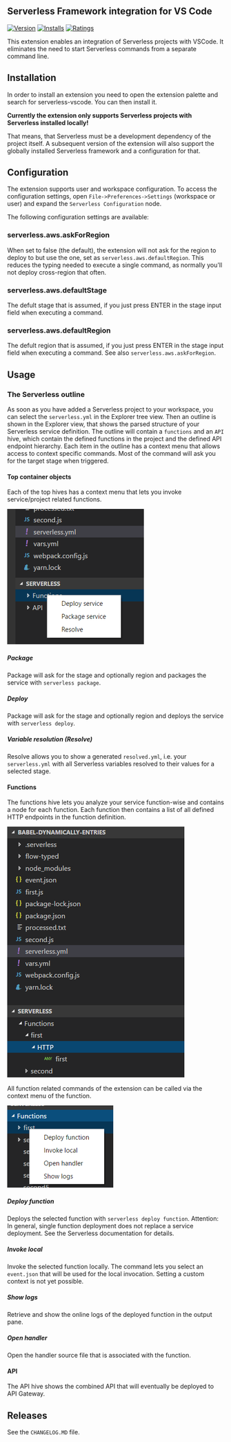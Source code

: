 ## Serverless Framework integration for VS Code

[![Version](https://vsmarketplacebadge.apphb.com/version/frankschmid.serverless-vscode.svg)](https://marketplace.visualstudio.com/items?itemName=frankschmid.serverless-vscode)
[![Installs](https://vsmarketplacebadge.apphb.com/installs/frankschmid.serverless-vscode.svg)](https://marketplace.visualstudio.com/items?itemName=frankschmid.serverless-vscode)
[![Ratings](https://vsmarketplacebadge.apphb.com/rating/frankschmid.serverless-vscode.svg)](https://marketplace.visualstudio.com/items?itemName=frankschmid.serverless-vscode)

This extension enables an integration of Serverless projects with VSCode. It eliminates the need
to start Serverless commands from a separate command line.

## Installation

In order to install an extension you need to open the extension palette and search for serverless-vscode.
You can then install it.

**Currently the extension only supports Serverless projects with Serverless installed locally!**

That means, that Serverless must be a development dependency of the project itself. A subsequent
version of the extension will also support the globally installed Serverless framework and a
configuration for that.

## Configuration

The extension supports user and workspace configuration. To access the configuration settings,
open `File->Preferences->Settings` (workspace or user) and expand the `Serverless Configuration` node.

The following configuration settings are available:

### serverless.aws.askForRegion

When set to false (the default), the extension will not ask for the region to deploy to but use the
one, set as `serverless.aws.defaultRegion`. This reduces the typing needed to execute a single
command, as normally you'll not deploy cross-region that often.

### serverless.aws.defaultStage

The defult stage that is assumed, if you just press ENTER in the stage input field when executing a command.

### serverless.aws.defaultRegion

The defult region that is assumed, if you just press ENTER in the stage input field when executing a command. See also `serverless.aws.askForRegion`.

## Usage

### The Serverless outline

As soon as you have added a Serverless project to your workspace, you can select the `serverless.yml`
in the Explorer tree view. Then an outline is shown in the Explorer view, that shows the parsed
structure of your Serverless service definition.
The outline will contain a `functions` and an `API` hive, which contain the defined functions in the
project and the defined API endpoint hierarchy. Each item in the outline has a context menu that allows
access to context specific commands. Most of the command will ask you for the target stage when triggered.

#### Top container objects

Each of the top hives has a context menu that lets you invoke service/project related functions.

![Function](images/service-demo.png "Service")

##### Package

Package will ask for the stage and optionally region and packages the service with `serverless package`.

##### Deploy

Package will ask for the stage and optionally region and deploys the service with `serverless deploy`.

##### Variable resolution (Resolve)

Resolve allows you to show a generated `resolved.yml`, i.e. your `serverless.yml` with all Serverless
variables resolved to their values for a selected stage.

#### Functions

The functions hive lets you analyze your service function-wise and contains a node for each function.
Each function then contains a list of all defined HTTP endpoints in the function definition.

![Function](images/function-demo.png "Function")

All function related commands of the extension can be called via the context menu of the function.

![FunctionContext](images/function-context.png "Function context menu")

##### Deploy function

Deploys the selected function with `serverless deploy function`. Attention: In general, single function
deployment does not replace a service deployment. See the Serverless documentation for details.

##### Invoke local

Invoke the selected function locally. The command lets you select an `event.json` that will be used
for the local invocation. Setting a custom context is not yet possible.

##### Show logs

Retrieve and show the online logs of the deployed function in the output pane.

##### Open handler

Open the handler source file that is associated with the function.

#### API

The API hive shows the combined API that will eventually be deployed to API Gateway.

## Releases

See the `CHANGELOG.MD` file.
